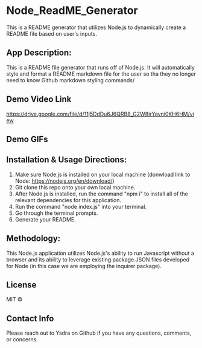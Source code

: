 # Node_ReadME_Generator
This is a README generator that utilizes Node.js to dynamically create a README file based on user's inputs.  

## App Description:
This is a README file generator that runs off of Node.js. It will automatically style and format a README markdown file for the user so tha they no longer need to know Github markdown styling commands/ 

## Demo Video Link 
https://drive.google.com/file/d/11j5DdDu6J6QRB8_G2W8irYavni0KH6HM/view

## Demo GIFs 

## Installation & Usage Directions:
1. Make sure Node.js is installed on your local machine (donwload link to Node: https://nodejs.org/en/download/)
2. Git clone this repo onto your own local machine. 
3. After Node.js is installed, run the command "npm i" to install all of the relevant dependencies for this application.
4. Run the command "node index.js" into your terminal.
5. Go through the terminal prompts.
6. Generate your README. 

## Methodology:
This Node.js application utilizes Node.js's ability to run Javascript without a browser and its ability to leverage existing package.JSON files developed for Node (in this case we are employing the inquirer package).

## License 
MIT © 

## Contact Info
Please reach out to Ysdra on Github if you have any questions, comments, or concerns. 

